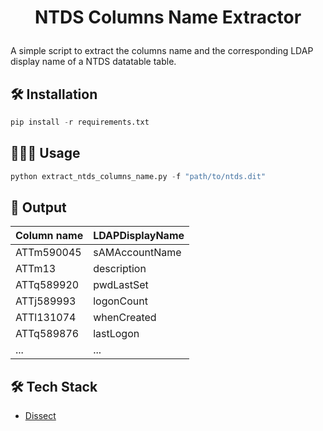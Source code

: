 # <p align="center">NTDS Columns Name Extractor</p>
  
A simple script to extract the columns name and the corresponding LDAP display name of a NTDS datatable table.  

## 🛠️ Installation    
```python
pip install -r requirements.txt
```

## 🧑🏻‍💻 Usage
```python
python extract_ntds_columns_name.py -f "path/to/ntds.dit"
```

## 📝 Output
| Column name | LDAPDisplayName | 
| -------- | -------- | 
| ATTm590045    | sAMAccountName    |
| ATTm13    | description    |
| ATTq589920    | pwdLastSet    |
| ATTj589993    | logonCount    |
| ATTl131074    | whenCreated    |
| ATTq589876    | lastLogon    |
| ...    | ...    |

## 🛠️ Tech Stack
- [Dissect](https://github.com/fox-it/dissect.esedb)

    